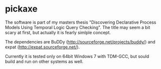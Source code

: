 pickaxe
=======

The software is part of my masters thesis "Discovering Declarative Process Models Using Temporal Logic Query Checking". The title may seem a bit scary at first, but actually it is fearly simlple concept.

The dependencies are BuDDy (http://sourceforge.net/projects/buddy/) and expat (http://expat.sourceforge.net/).

Currently it is tested only on 64bit Windows 7 with TDM-GCC, but sould build and run on other systems as well.